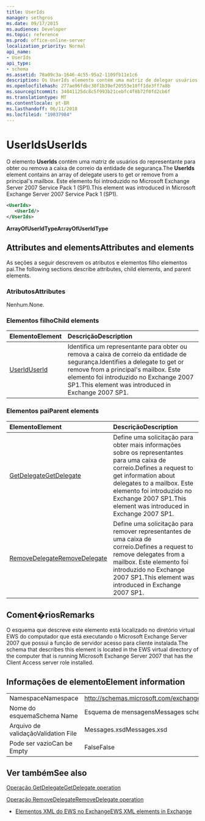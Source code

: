 ```yaml
---
title: UserIds
manager: sethgros
ms.date: 09/17/2015
ms.audience: Developer
ms.topic: reference
ms.prod: office-online-server
localization_priority: Normal
api_name:
- UserIds
api_type:
- schema
ms.assetid: 78a09c3a-1646-4c55-95a2-1109fb11e1c6
description: Os UserIds elemento contém uma matriz de delegar usuários para obter ou remova a caixa de correio da entidade de segurança. Este elemento foi introduzido no Microsoft Exchange Server 2007 Service Pack 1 (SP1).
ms.openlocfilehash: 277ae96fdbc30f1b39ef20553e10ff1de3ff7a8b
ms.sourcegitcommit: 34041125dc8c5f993b21cebfc4f8b72f0fd2cb6f
ms.translationtype: MT
ms.contentlocale: pt-BR
ms.lasthandoff: 06/11/2018
ms.locfileid: "19837984"
---
```

# <a name="userids"></a><span data-ttu-id="7a69f-104">UserIds</span><span class="sxs-lookup"><span data-stu-id="7a69f-104">UserIds</span></span>

<span data-ttu-id="7a69f-105">O elemento **UserIds** contém uma matriz de usuários do representante para obter ou remova a caixa de correio da entidade de segurança.</span><span class="sxs-lookup"><span data-stu-id="7a69f-105">The **UserIds** element contains an array of delegate users to get or remove from a principal's mailbox.</span></span> <span data-ttu-id="7a69f-106">Este elemento foi introduzido no Microsoft Exchange Server 2007 Service Pack 1 (SP1).</span><span class="sxs-lookup"><span data-stu-id="7a69f-106">This element was introduced in Microsoft Exchange Server 2007 Service Pack 1 (SP1).</span></span> 
  
```xml
<UserIds>
   <UserId/>
</UserIds>
```

 <span data-ttu-id="7a69f-107">**ArrayOfUserIdType**</span><span class="sxs-lookup"><span data-stu-id="7a69f-107">**ArrayOfUserIdType**</span></span>
## <a name="attributes-and-elements"></a><span data-ttu-id="7a69f-108">Attributes and elements</span><span class="sxs-lookup"><span data-stu-id="7a69f-108">Attributes and elements</span></span>

<span data-ttu-id="7a69f-109">As seções a seguir descrevem os atributos e elementos filho elementos pai.</span><span class="sxs-lookup"><span data-stu-id="7a69f-109">The following sections describe attributes, child elements, and parent elements.</span></span>
  
### <a name="attributes"></a><span data-ttu-id="7a69f-110">Atributos</span><span class="sxs-lookup"><span data-stu-id="7a69f-110">Attributes</span></span>

<span data-ttu-id="7a69f-111">Nenhum.</span><span class="sxs-lookup"><span data-stu-id="7a69f-111">None.</span></span>
  
### <a name="child-elements"></a><span data-ttu-id="7a69f-112">Elementos filho</span><span class="sxs-lookup"><span data-stu-id="7a69f-112">Child elements</span></span>

|<span data-ttu-id="7a69f-113">**Elemento**</span><span class="sxs-lookup"><span data-stu-id="7a69f-113">**Element**</span></span>|<span data-ttu-id="7a69f-114">**Descrição**</span><span class="sxs-lookup"><span data-stu-id="7a69f-114">**Description**</span></span>|
|:-----|:-----|
|[<span data-ttu-id="7a69f-115">UserId</span><span class="sxs-lookup"><span data-stu-id="7a69f-115">UserId</span></span>](userid.md) <br/> |<span data-ttu-id="7a69f-116">Identifica um representante para obter ou remova a caixa de correio da entidade de segurança.</span><span class="sxs-lookup"><span data-stu-id="7a69f-116">Identifies a delegate to get or remove from a principal's mailbox.</span></span> <span data-ttu-id="7a69f-117">Este elemento foi introduzido no Exchange 2007 SP1.</span><span class="sxs-lookup"><span data-stu-id="7a69f-117">This element was introduced in Exchange 2007 SP1.</span></span>  <br/> |
   
### <a name="parent-elements"></a><span data-ttu-id="7a69f-118">Elementos pai</span><span class="sxs-lookup"><span data-stu-id="7a69f-118">Parent elements</span></span>

|<span data-ttu-id="7a69f-119">**Elemento**</span><span class="sxs-lookup"><span data-stu-id="7a69f-119">**Element**</span></span>|<span data-ttu-id="7a69f-120">**Descrição**</span><span class="sxs-lookup"><span data-stu-id="7a69f-120">**Description**</span></span>|
|:-----|:-----|
|[<span data-ttu-id="7a69f-121">GetDelegate</span><span class="sxs-lookup"><span data-stu-id="7a69f-121">GetDelegate</span></span>](getdelegate.md) <br/> |<span data-ttu-id="7a69f-122">Define uma solicitação para obter mais informações sobre os representantes para uma caixa de correio.</span><span class="sxs-lookup"><span data-stu-id="7a69f-122">Defines a request to get information about delegates to a mailbox.</span></span> <span data-ttu-id="7a69f-123">Este elemento foi introduzido no Exchange 2007 SP1.</span><span class="sxs-lookup"><span data-stu-id="7a69f-123">This element was introduced in Exchange 2007 SP1.</span></span>  <br/> |
|[<span data-ttu-id="7a69f-124">RemoveDelegate</span><span class="sxs-lookup"><span data-stu-id="7a69f-124">RemoveDelegate</span></span>](removedelegate.md) <br/> |<span data-ttu-id="7a69f-125">Define uma solicitação para remover representantes de uma caixa de correio.</span><span class="sxs-lookup"><span data-stu-id="7a69f-125">Defines a request to remove delegates from a mailbox.</span></span> <span data-ttu-id="7a69f-126">Este elemento foi introduzido no Exchange 2007 SP1.</span><span class="sxs-lookup"><span data-stu-id="7a69f-126">This element was introduced in Exchange 2007 SP1.</span></span>  <br/> |
   
## <a name="remarks"></a><span data-ttu-id="7a69f-127">Coment�rios</span><span class="sxs-lookup"><span data-stu-id="7a69f-127">Remarks</span></span>

<span data-ttu-id="7a69f-128">O esquema que descreve este elemento está localizado no diretório virtual EWS do computador que está executando o Microsoft Exchange Server 2007 que possui a função de servidor acesso para cliente instalada.</span><span class="sxs-lookup"><span data-stu-id="7a69f-128">The schema that describes this element is located in the EWS virtual directory of the computer that is running Microsoft Exchange Server 2007 that has the Client Access server role installed.</span></span>
  
## <a name="element-information"></a><span data-ttu-id="7a69f-129">Informações de elemento</span><span class="sxs-lookup"><span data-stu-id="7a69f-129">Element information</span></span>

|||
|:-----|:-----|
|<span data-ttu-id="7a69f-130">Namespace</span><span class="sxs-lookup"><span data-stu-id="7a69f-130">Namespace</span></span>  <br/> |http://schemas.microsoft.com/exchange/services/2006/messages  <br/> |
|<span data-ttu-id="7a69f-131">Nome do esquema</span><span class="sxs-lookup"><span data-stu-id="7a69f-131">Schema Name</span></span>  <br/> |<span data-ttu-id="7a69f-132">Esquema de mensagens</span><span class="sxs-lookup"><span data-stu-id="7a69f-132">Messages schema</span></span>  <br/> |
|<span data-ttu-id="7a69f-133">Arquivo de validação</span><span class="sxs-lookup"><span data-stu-id="7a69f-133">Validation File</span></span>  <br/> |<span data-ttu-id="7a69f-134">Messages.xsd</span><span class="sxs-lookup"><span data-stu-id="7a69f-134">Messages.xsd</span></span>  <br/> |
|<span data-ttu-id="7a69f-135">Pode ser vazio</span><span class="sxs-lookup"><span data-stu-id="7a69f-135">Can be Empty</span></span>  <br/> |<span data-ttu-id="7a69f-136">False</span><span class="sxs-lookup"><span data-stu-id="7a69f-136">False</span></span>  <br/> |
   
## <a name="see-also"></a><span data-ttu-id="7a69f-137">Ver também</span><span class="sxs-lookup"><span data-stu-id="7a69f-137">See also</span></span>



[<span data-ttu-id="7a69f-138">Operação GetDelegate</span><span class="sxs-lookup"><span data-stu-id="7a69f-138">GetDelegate operation</span></span>](getdelegate-operation.md)
  
[<span data-ttu-id="7a69f-139">Operação RemoveDelegate</span><span class="sxs-lookup"><span data-stu-id="7a69f-139">RemoveDelegate operation</span></span>](removedelegate-operation.md)


- [<span data-ttu-id="7a69f-140">Elementos XML do EWS no Exchange</span><span class="sxs-lookup"><span data-stu-id="7a69f-140">EWS XML elements in Exchange</span></span>](ews-xml-elements-in-exchange.md)

